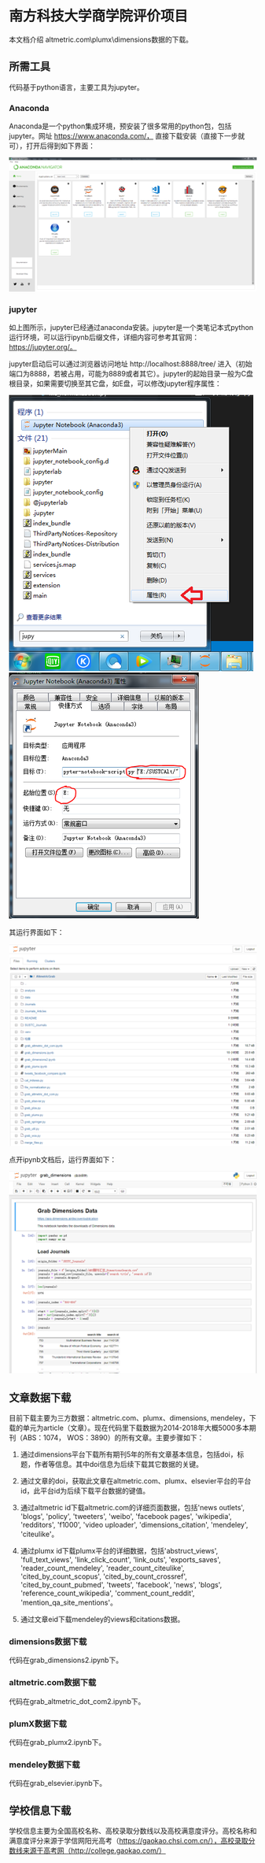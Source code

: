 # 南方科技大学商学院评价项目

本文档介绍 altmetric.com\plumx\dimensions数据的下载。

## 所需工具

代码基于python语言，主要工具为jupyter。

### Anaconda

Anaconda是一个python集成环境，预安装了很多常用的python包，包括jupyter。网址 https://www.anaconda.com/， 直接下载安装（直接下一步就可），打开后得到如下界面：

![anacondaMain](README/anacondaMain.png)

### jupyter

如上图所示，jupyter已经通过anaconda安装。jupyter是一个类笔记本式python运行环境，可以运行ipynb后缀文件，详细内容可参考其官网：https://jupyter.org/。

jupyter启动后可以通过浏览器访问地址 http://localhost:8888/tree/ 进入（初始端口为8888，若被占用，可能为8889或者其它）。jupyter的起始目录一般为C盘根目录，如果需要切换至其它盘，如E盘，可以修改jupyter程序属性：

![jupyterChange1](README/jupyterChange.png) 
![jupyterChange2](README/jupyterChange2.png)

其运行界面如下：

![jupyterMain](README/jupyterMain.png)

点开ipynb文档后，运行界面如下：

![jupyterOpen](README/jupyterOpen.png)

## 文章数据下载

目前下载主要为三方数据：altmetric.com、plumx、dimensions, mendeley，下载的单元为article（文章）。现在代码里下载数据为2014-2018年大概5000多本期刊（ABS：1074， WOS：3890）的所有文章。主要步骤如下：

1. 通过dimensions平台下载所有期刊5年的所有文章基本信息，包括doi，标题，作者等信息。其中doi信息为后续下载其它数据的关键。

2. 通过文章的doi，获取此文章在altmetric.com、plumx、elsevier平台的平台id，此平台id为后续下载平台数据的键值。

3. 通过altmetric id下载altmetric.com的详细页面数据，包括'news outlets', 'blogs', 'policy', 'tweeters', 'weibo', 'facebook pages', 'wikipedia', 'redditors', 'f1000', 'video uploader', 'dimensions_citation', 'mendeley', 'citeulike'。

4. 通过plumx id下载plumx平台的详细数据，包括'abstruct_views', 'full_text_views', 'link_click_count', 'link_outs', 'exports_saves', 'reader_count_mendeley', 'reader_count_citeulike', 'cited_by_count_scopus', 'cited_by_count_crossref', 'cited_by_count_pubmed', 'tweets', 'facebook', 'news', 'blogs', 'reference_count_wikipedia', 'comment_count_reddit', 'mention_qa_site_mentions'。

5. 通过文章eid下载mendeley的views和citations数据。

### dimensions数据下载

代码在grab_dimensions2.ipynb下。

### altmetric.com数据下载

代码在grab_altmetric_dot_com2.ipynb下。

### plumX数据下载

代码在grab_plumx2.ipynb下。

### mendeley数据下载

代码在grab_elsevier.ipynb下。

## 学校信息下载

学校信息主要为全国高校名称、高校录取分数线以及高校满意度评分。高校名称和满意度评分来源于学信网阳光高考（https://gaokao.chsi.com.cn/），高校录取分数线来源于高考网（http://college.gaokao.com/）